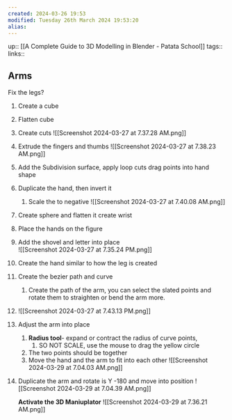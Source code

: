 ```yaml
---
created: 2024-03-26 19:53 
modified: Tuesday 26th March 2024 19:53:20
alias: 
---
```

up::  [[A Complete Guide to 3D Modelling in Blender - Patata School]]
tags:: 
links::
## Arms


Fix the legs?
1. Create a cube
2. Flatten cube
3. Create cuts
	 ![[Screenshot 2024-03-27 at 7.37.28 AM.png]]
1. Extrude the fingers and thumbs
	 ![[Screenshot 2024-03-27 at 7.38.23 AM.png]]
5. Add the Subdivision surface, apply loop cuts drag points into hand shape
6. Duplicate the hand, then invert it
	1. Scale the to negative
	![[Screenshot 2024-03-27 at 7.40.08 AM.png]]
6. Create sphere and flatten it create wrist
7. Place the hands on the figure
8. Add the shovel and letter into place  
![[Screenshot 2024-03-27 at 7.35.24 PM.png]]
  
9. Create the hand similar to how the leg is created
10. Create the bezier path and curve
	1. Create the path of the arm, you can select the slated points and rotate them to straighten or bend the arm more.
11. ![[Screenshot 2024-03-27 at 7.43.13 PM.png]]
12. Adjust the arm into place
	1. **Radius tool**- expand or contract the radius of curve points,
		1. SO NOT SCALE, use the mouse to drag the yellow circle
	2. The two points should be together
	3. Move the hand and the arm to fit into each other
	 ![[Screenshot 2024-03-29 at 7.04.03 AM.png]]
13. Duplicate the arm and rotate is Y -180 and move into position 
	![[Screenshot 2024-03-29 at 7.04.39 AM.png]]
	
	
	**Activate the 3D Maniuplator**
	![[Screenshot 2024-03-29 at 7.36.21 AM.png]]